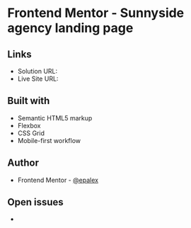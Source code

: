 # Frontend Mentor - Sunnyside agency landing page

## Links

- Solution URL: 
- Live Site URL: 

## Built with

- Semantic HTML5 markup
- Flexbox
- CSS Grid
- Mobile-first workflow

## Author

- Frontend Mentor - [@epalex](https://www.frontendmentor.io/profile/epalex)

## Open issues

- 